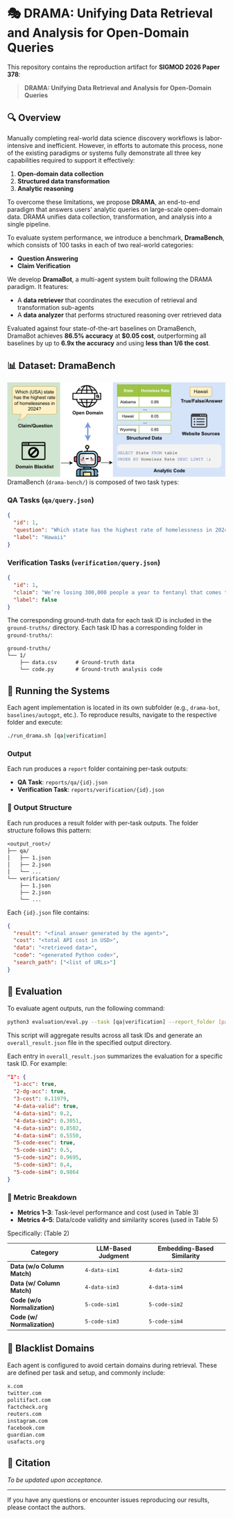 # 🎭 DRAMA: Unifying Data Retrieval and Analysis for Open-Domain Queries

This repository contains the reproduction artifact for **SIGMOD 2026 Paper 378**:

> **DRAMA: Unifying Data Retrieval and Analysis for Open-Domain Queries**

## 🔍 Overview

Manually completing real-world data science discovery workflows is labor-intensive and inefficient. However, in efforts to automate this process, none of the existing paradigms or systems fully demonstrate all three key capabilities required to support it effectively:

1. **Open-domain data collection**
2. **Structured data transformation**
3. **Analytic reasoning**

To overcome these limitations, we propose **DRAMA**, an end-to-end paradigm that answers users' analytic queries on large-scale open-domain data. DRAMA unifies data collection, transformation, and analysis into a single pipeline.

To evaluate system performance, we introduce a benchmark, **DramaBench**, which consists of 100 tasks in each of two real-world categories:
- **Question Answering**
- **Claim Verification**

We develop **DramaBot**, a multi-agent system built following the DRAMA paradigm. It features:
- A **data retriever** that coordinates the execution of retrieval and transformation sub-agents
- A **data analyzer** that performs structured reasoning over retrieved data

Evaluated against four state-of-the-art baselines on DramaBench, DramaBot achieves **86.5% accuracy** at **\$0.05 cost**, outperforming all baselines by up to **6.9x the accuracy** and using **less than 1/6 the cost**.

## 📊 Dataset: DramaBench
![DramaBot Architecture](./assets/dramabench.png)
DramaBench (`drama-bench/`) is composed of two task types:

### QA Tasks (`qa/query.json`)
```json
{
  "id": 1,
  "question": "Which state has the highest rate of homelessness in 2024?",
  "label": "Hawaii"
}
```

### Verification Tasks (`verification/query.json`)
```json
{
  "id": 1,
  "claim": "We’re losing 300,000 people a year to fentanyl that comes through our border.",
  "label": false
}
```

The corresponding ground-truth data for each task ID is included in the `ground-truths/` directory.
Each task ID has a corresponding folder in `ground-truths/`:

```
ground-truths/
└── 1/
    ├── data.csv      # Ground-truth data
    └── code.py       # Ground-truth analysis code
```

## 🚀 Running the Systems

Each agent implementation is located in its own subfolder (e.g., `drama-bot`, `baselines/autogpt`, etc.). To reproduce results, navigate to the respective folder and execute:

```bash
./run_drama.sh [qa|verification]
```

### Output
Each run produces a `report` folder containing per-task outputs:

- **QA Task**: `reports/qa/{id}.json`
- **Verification Task**: `reports/verification/{id}.json`

### 📁 Output Structure

Each run produces a result folder with per-task outputs. The folder structure follows this pattern:

```
<output_root>/
├── qa/
│   ├── 1.json
│   ├── 2.json
│   └── ...
└── verification/
    ├── 1.json
    ├── 2.json
    └── ...
```

Each `{id}.json` file contains:

```json
{
  "result": "<final answer generated by the agent>",
  "cost": "<total API cost in USD>",
  "data": "<retrieved data>",
  "code": "<generated Python code>",
  "search_path": ["<list of URLs>"]
}
```

## 🧰 Evaluation

To evaluate agent outputs, run the following command:

```bash
python3 evaluation/eval.py --task [qa|verification] --report_folder [path/to/output_root]
```

This script will aggregate results across all task IDs and generate an `overall_result.json` file in the specified output directory.

Each entry in `overall_result.json` summarizes the evaluation for a specific task ID. For example:

```json
"1": {
  "1-acc": true,
  "2-dg-acc": true,
  "3-cost": 0.11979,
  "4-data-valid": true,
  "4-data-sim1": 0.2,
  "4-data-sim2": 0.3051,
  "4-data-sim3": 0.8502,
  "4-data-sim4": 0.5550,
  "5-code-exec": true,
  "5-code-sim1": 0.5,
  "5-code-sim2": 0.9695,
  "5-code-sim3": 0.4,
  "5-code-sim4": 0.9864
}
```

### 📐 Metric Breakdown

- **Metrics 1–3**: Task-level performance and cost (used in Table 3)
- **Metrics 4–5**: Data/code validity and similarity scores (used in Table 5)

Specifically: (Table 2)

| Category               | LLM-Based Judgment | Embedding-Based Similarity |
|------------------------|--------------------|-----------------------------|
| **Data (w/o Column Match)**    | `4-data-sim1`        | `4-data-sim2`                 |
| **Data (w/ Column Match)**  | `4-data-sim3`        | `4-data-sim4`                 |
| **Code (w/o Normalization)**         | `5-code-sim1`        | `5-code-sim2`                 |
| **Code (w/ Normalization)**  | `5-code-sim3`        | `5-code-sim4`                 |

## 🔐 Blacklist Domains
Each agent is configured to avoid certain domains during retrieval. These are defined per task and setup, and commonly include:

```
x.com
twitter.com
politifact.com
factcheck.org
reuters.com
instagram.com
facebook.com
guardian.com
usafacts.org
```

## 📄 Citation
*To be updated upon acceptance.*

---

If you have any questions or encounter issues reproducing our results, please contact the authors.


